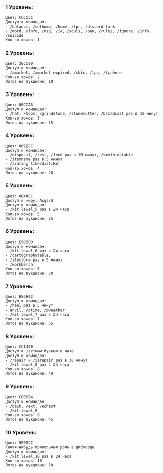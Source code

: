 ### 1 Уровень:

    Цвет: CCCCCC
    Доступ к командам:
    - /balance, /sethome, /home, /tpr, /discord link
    - /motd, /info, /msg, /ia, /souls, /pay, /rules, /ignore, /info, /suicide
    Кол-во хомов: 1

### 2 Уровень:

    Цвет: 36CC00
    Доступ к командам:
    - /amarket, /amarket expired, /skin, /tpa, /tpahere
    Кол-во хомов: 2
    Лотов на аукционе: 10

### 3 Уровень:

    Цвет: 00CCA6
    Доступ к командам:
    - /hat, /loom, /grindstone, /stonecutter, /broadcast раз в 10 минут
    Кол-во хомов: 3
    Лотов на аукционе: 15

### 4 Уровень:

    Цвет: 0092CC
    Доступ к командам:
    - /disposal, /rest, /feed раз в 10 минут, /smithingtable
    - /itemname раз в 5 минут
    - /arating like/dislike
    Кол-во хомов: 4
    Лотов на аукционе: 20

### 5 Уровень:

    Цвет: 004ACC
    Доступ к миру: Asgard
    Доступ к командам:
    - /kit level_5 раз в 24 часа
    Кол-во хомов: 5
    Лотов на аукционе: 25

### 6 Уровень:

    Цвет: E5D600
    Доступ к командам:
    - /kit level_6 раз в 24 часа
    - /cartographytable, 
    - /itemlore раз в 5 минут
    - /workbench
    Кол-во хомов: 6
    Лотов на аукционе: 30

### 7 Уровень:

    Цвет: E56802
    Доступ к командам:
    - /heal раз в 5 минут
    - anvil, /ptime, /pweather
    - /kit level_7 раз в 24 часа
    Кол-во хомов: 7
    Лотов на аукционе: 35

### 8 Уровень:

    Цвет: CC1400
    Доступ к цветным буквам в чате
    Доступ к командам:
    - /repair и /iarepair раз в 30 минут
    - /kit level_8 раз в 24 часа
    Кол-во хомов: 8
    Лотов на аукционе: 40

### 9 Уровень:

    Цвет: CC0084
    Доступ к командам: 
    - /back, /ext, /echest
    - /kit level_9
    Кол-во хомов: 9 
    Лотов на аукционе: 45

### 10 Уровень:

    Цвет: 5F00CC
    Какая-нибудь прикольная роль в дискорде
    Доступ к командам: 
    - /kit level_10 раз в 24 часа
    Кол-во хомов: 10
    Лотов на аукционе: 50
